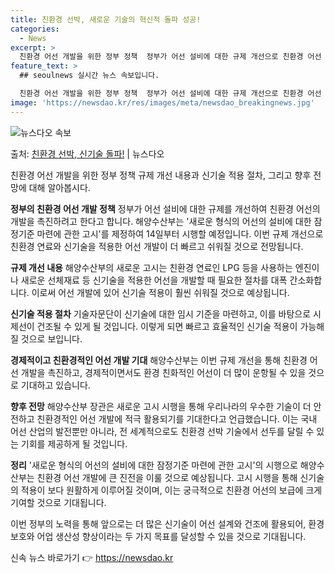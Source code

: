 ```yaml
---
title: 친환경 선박, 새로운 기술의 혁신적 돌파 성공!
categories:
  - News
excerpt: >
  친환경 어선 개발을 위한 정부 정책  정부가 어선 설비에 대한 규제 개선으로 친환경 어선 개발에 속도를 낸다…
feature_text: >
  ## seoulnews 실시간 뉴스 속보입니다.

  친환경 어선 개발을 위한 정부 정책  정부가 어선 설비에 대한 규제 개선으로 친환경 어선 개발에 속도를 낸다…
image: 'https://newsdao.kr/res/images/meta/newsdao_breakingnews.jpg'
---
```


![뉴스다오 속보](https://newsdao.kr/res/images/meta/newsdao_breakingnews.jpg)

<p>출처: <a href="https://newsdao.kr/4248" rel="dofollow">친환경 선박, 신기술 돌파!</a> | 뉴스다오</p>

친환경 어선 개발을 위한 정부 정책 규제 개선 내용과 신기술 적용 절차, 그리고 향후 전망에 대해 알아봅시다.

**정부의 친환경 어선 개발 정책**
정부가 어선 설비에 대한 규제를 개선하여 친환경 어선의 개발을 촉진하려고 한다고 합니다. 해양수산부는 '새로운 형식의 어선의 설비에 대한 잠정기준 마련에 관한 고시'를 제정하여 14일부터 시행할 예정입니다. 이번 규제 개선으로 친환경 연료와 신기술을 적용한 어선 개발이 더 빠르고 쉬워질 것으로 전망됩니다.

**규제 개선 내용**
해양수산부의 새로운 고시는 친환경 연료인 LPG 등을 사용하는 엔진이나 새로운 선체재료 등 신기술을 적용한 어선을 개발할 때 필요한 절차를 대폭 간소화합니다. 이로써 어선 개발에 있어 신기술 적용이 훨씬 쉬워질 것으로 예상됩니다.

**신기술 적용 절차**
기술자문단이 신기술에 대한 임시 기준을 마련하고, 이를 바탕으로 시제선이 건조될 수 있게 될 것입니다. 이렇게 되면 빠르고 효율적인 신기술 적용이 가능해질 것으로 보입니다.

**경제적이고 친환경적인 어선 개발 기대**
해양수산부는 이번 규제 개선을 통해 친환경 어선 개발을 촉진하고, 경제적이면서도 환경 친화적인 어선이 더 많이 운항될 수 있을 것으로 기대하고 있습니다.

**향후 전망**
해양수산부 장관은 새로운 고시 시행을 통해 우리나라의 우수한 기술이 더 안전하고 친환경적인 어선 개발에 적극 활용되기를 기대한다고 언급했습니다. 이는 국내 어선 산업의 발전뿐만 아니라, 전 세계적으로도 친환경 선박 기술에서 선두를 달릴 수 있는 기회를 제공하게 될 것입니다.

**정리**
'새로운 형식의 어선의 설비에 대한 잠정기준 마련에 관한 고시'의 시행으로 해양수산부는 친환경 어선 개발에 큰 진전을 이룰 것으로 예상됩니다. 고시 시행을 통해 신기술의 적용이 보다 원활하게 이루어질 것이며, 이는 궁극적으로 친환경 어선의 보급에 크게 기여할 것으로 기대됩니다.

이번 정부의 노력을 통해 앞으로는 더 많은 신기술이 어선 설계와 건조에 활용되어, 환경 보호와 어업 생산성 향상이라는 두 가지 목표를 달성할 수 있을 것으로 기대됩니다. 

신속 뉴스 바로가기 👉 <a href="https://newsdao.kr" rel="dofollow">https://newsdao.kr</a>


